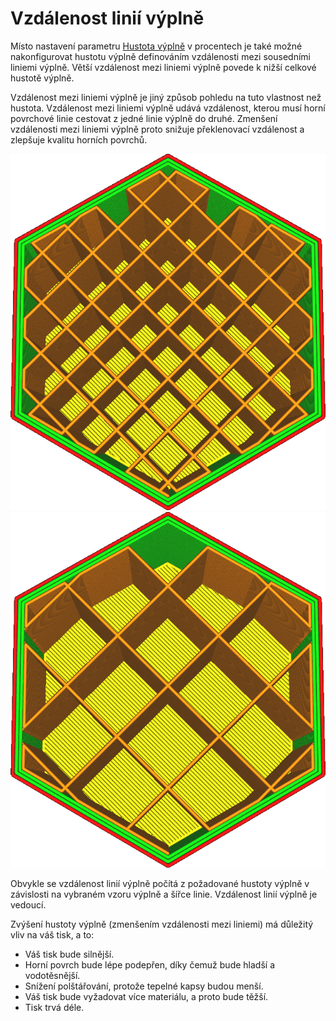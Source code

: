 Vzdálenost linií výplně
====
Místo nastavení parametru [Hustota výplně](infill_sparse_density.md) v procentech je také možné nakonfigurovat hustotu výplně definováním vzdálenosti mezi sousedními liniemi výplně. Větší vzdálenost mezi liniemi výplně povede k nižší celkové hustotě výplně.

Vzdálenost mezi liniemi výplně je jiný způsob pohledu na tuto vlastnost než hustota. Vzdálenost mezi liniemi výplně udává vzdálenost, kterou musí horní povrchové linie cestovat z jedné linie výplně do druhé. Zmenšení vzdálenosti mezi liniemi výplně proto snižuje překlenovací vzdálenost a zlepšuje kvalitu horních povrchů.

![Vzdálenost mezi liniemi 4 mm, což vede k hustotě 20%](../../../articles/images/infill_sparse_density_high.png)
![Vzdálenost mezi liniemi 8 mm, což vede k hustotě 10%](../../../articles/images/infill_sparse_density_low.png)

Obvykle se vzdálenost linií výplně počítá z požadované hustoty výplně v závislosti na vybraném vzoru výplně a šířce linie. Vzdálenost linií výplně je vedoucí.

Zvýšení hustoty výplně (zmenšením vzdálenosti mezi liniemi) má důležitý vliv na váš tisk, a to:
* Váš tisk bude silnější.
* Horní povrch bude lépe podepřen, díky čemuž bude hladší a vodotěsnější.
* Snížení polštářování, protože tepelné kapsy budou menší.
* Váš tisk bude vyžadovat více materiálu, a proto bude těžší.
* Tisk trvá déle.
